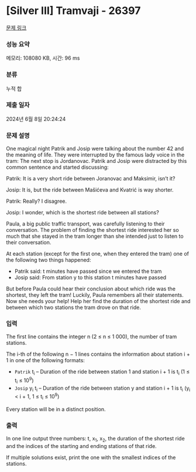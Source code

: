 # [Silver III] Tramvaji - 26397 

[문제 링크](https://www.acmicpc.net/problem/26397) 

### 성능 요약

메모리: 108080 KB, 시간: 96 ms

### 분류

누적 합

### 제출 일자

2024년 6월 8일 20:24:24

### 문제 설명

<p>One magical night Patrik and Josip were talking about the number 42 and the meaning of life. They were interrupted by the famous lady voice in the tram: The next stop is Jordanovac. Patrik and Josip were distracted by this common sentence and started discussing:</p>

<p>Patrik: It is a very short ride between Joranovac and Maksimir, isn’t it?</p>

<p>Josip: It is, but the ride between Mašićeva and Kvatrić is way shorter.</p>

<p>Patrik: Really? I disagree.</p>

<p>Josip: I wonder, which is the shortest ride between all stations?</p>

<p>Paula, a big public traffic transport, was carefully listening to their conversation. The problem of finding the shortest ride interested her so much that she stayed in the tram longer than she intended just to listen to their conversation.</p>

<p>At each station (except for the first one, when they entered the tram) one of the following two things happened:</p>

<ul>
	<li>Patrik said: t minutes have passed since we entered the tram</li>
	<li>Josip said: From station y to this station t minutes have passed</li>
</ul>

<p>But before Paula could hear their conclusion about which ride was the shortest, they left the tram! Luckily, Paula remembers all their statements. Now she needs your help! Help her find the duration of the shortest ride and between which two stations the tram drove on that ride.</p>

### 입력 

 <p>The first line contains the integer n (2 ≤ n ≤ 1 000), the number of tram stations.</p>

<p>The i-th of the following n − 1 lines contains the information about station i + 1 in one of the following formats:</p>

<ul>
	<li><code>Patrik</code> t<sub>i</sub> – Duration of the ride between station 1 and station i + 1 is t<sub>i</sub> (1 ≤ t<sub>i</sub> ≤ 10<sup>9</sup>)</li>
	<li><code>Josip</code> y<sub>i</sub> t<sub>i</sub> – Duration of the ride between station y and station i + 1 is t<sub>i</sub> (y<sub>i</sub> < i + 1, 1 ≤ t<sub>i</sub> ≤ 10<sup>9</sup>)</li>
</ul>

<p>Every station will be in a distinct position.</p>

### 출력 

 <p>In one line output three numbers: t, x<sub>1</sub>, x<sub>2</sub>, the duration of the shortest ride and the indices of the starting and ending stations of that ride.</p>

<p>If multiple solutions exist, print the one with the smallest indices of the stations.</p>

